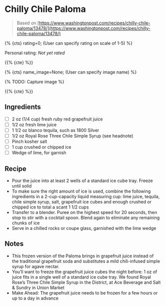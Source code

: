 # Chilly Chile Paloma

> Based on [https://www.washingtonpost.com/recipes/chilly-chile-paloma/13478/](https://www.washingtonpost.com/recipes/chilly-chile-paloma/13478/)

{% {cts} rating=0; (User can specify rating on scale of 1-5) %}

Personal rating: *Not yet rated*

{{% {cte} %}}

{% {cts} name_image=None; (User can specify image name) %}

{% TODO: Capture image %}

{{% {cte} %}}

## Ingredients

- [ ] 2 oz (1/4 cup) fresh ruby red grapefruit juice
- [ ] 1/2 oz fresh lime juice
- [ ] 1 1/2 oz blanco tequila, such as 1800 Silver
- [ ] 1/2 oz Royal Rose Three Chile Simple Syrup (see headnote)
- [ ] Pinch kosher salt
- [ ] 1 cup crushed or chipped ice
- [ ] Wedge of lime, for garnish

## Recipe

- Pour the juice into at least 2 wells of a standard ice cube tray. Freeze until solid
- To make sure the right amount of ice is used, combine the following ingredients in a 2-cup-capacity liquid measuring cup: lime juice, tequila, chile simple syrup, salt, grapefruit ice cubes and enough crushed or chipped ice to total a scant 1 1/2 cups
- Transfer to a blender. Puree on the highest speed for 20 seconds, then stop to stir with a cocktail spoon. Blend again to eliminate any remaining chunks of ice
- Serve in a chilled rocks or coupe glass, garnished with the lime wedge

## Notes

- This frozen version of the Paloma brings in grapefruit juice instead of the traditional grapefruit soda and substitutes a mild chili-infused simple syrup for agave nectar.
- You’ll want to freeze the grapefruit juice cubes the night before: 1 oz of juice fits in a single well of a standard ice cube tray. We found Royal Rose’s Three Chile Simple Syrup in the District, at Ace Beverage and Salt & Sundry in Union Market
- Make Ahead: The grapefruit juice needs to be frozen for a few hours or up to a day in advance
